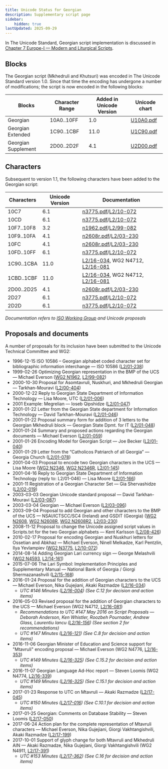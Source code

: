 ```yaml
---
title: Unicode Status for Georgian
description: Supplementary script page
sidebar:
    hidden: true
lastUpdated: 2025-09-29
---
```


In The Unicode Standard, Georgian script implementation is discussed in [Chapter 7 Europe-I — Modern and Liturgical Scripts](https://www.unicode.org/versions/latest/core-spec/chapter-7/#G3360).

## Blocks

The Georgian script (Mkhedruli and Khutsuri) was encoded in The Unicode Standard version 1.0. Since that time the encoding has undergone a number of modifications; the script is now encoded in the following blocks:

| Blocks | Character Range | Added in Unicode Version | Unicode chart |
| ------ | --------------- | ------------------------ | ------------- |
| Georgian | 10A0..10FF | 1.0 | [U10A0.pdf](http://www.unicode.org/charts/PDF/U10A0.pdf) |
| Georgian Extended  | 1C90..1CBF  |  11.0  |  [U1C90.pdf](http://www.unicode.org/charts/PDF/U1C90.pdf) |
| Georgian Supplement | 2D00..2D2F | 4.1 | [U2D00.pdf](http://www.unicode.org/charts/PDF/U2D00.pdf) |

## Characters

Subsequent to version 1.1, the following characters have been added to the Georgian script:

| Characters | Unicode Version | Documentation |
| ---------- | --------------- | ------------- |
| 10C7 | 6.1 | [n3775.pdf](https://www.unicode.org/wg2/docs/n3775.pdf)/[L2/10-072](http://www.unicode.org/cgi-bin/GetMatchingDocs.pl?L2/10-072) |
| 10CD | 6.1 | [n3775.pdf](https://www.unicode.org/wg2/docs/n3775.pdf)/[L2/10-072](http://www.unicode.org/cgi-bin/GetMatchingDocs.pl?L2/10-072) |
| 10F7..10F8 | 3.2 | [n1962.pdf](https://www.unicode.org/wg2/docs/n1962.pdf)/[L2/99-082](http://www.unicode.org/L2/L1999/n1962.pdf) |
| 10F9..10FA | 4.1 | [n2608r.pdf](https://www.unicode.org/wg2/docs/n2608r2.pdf)/[L2/03-230](http://www.unicode.org/cgi-bin/GetMatchingDocs.pl?L2/03-230) |
| 10FC | 4.1 | [n2608r.pdf](https://www.unicode.org/wg2/docs/n2608r2.pdf)/[L2/03-230](http://www.unicode.org/cgi-bin/GetMatchingDocs.pl?L2/03-230) |
| 10FD..10FF | 6.1 | [n3775.pdf](https://www.unicode.org/wg2/docs/n3775.pdf)/[L2/10-072](http://www.unicode.org/cgi-bin/GetMatchingDocs.pl?L2/10-072) |
| 1C90..1CBA  |  11.0  |  [L2/16-034](http://www.unicode.org/cgi-bin/GetMatchingDocs.pl?L2/16-034), WG2 N4712, [L2/16-081](http://www.unicode.org/cgi-bin/GetMatchingDocs.pl?L2/16-081)  |
| 1CBD..1CBF  |  11.0  |  [L2/16-034](http://www.unicode.org/cgi-bin/GetMatchingDocs.pl?L2/16-034), WG2 N4712, [L2/16-081](http://www.unicode.org/cgi-bin/GetMatchingDocs.pl?L2/16-081) |
| 2D00..2D25 | 4.1 | [n2608r.pdf](https://www.unicode.org/wg2/docs/n2608r2.pdf)/[L2/03-230](http://www.unicode.org/cgi-bin/GetMatchingDocs.pl?L2/03-230) |
| 2D27 | 6.1 | [n3775.pdf](https://www.unicode.org/wg2/docs/n3775.pdf)/[L2/10-072](http://www.unicode.org/cgi-bin/GetMatchingDocs.pl?L2/10-072) |
| 2D2D | 6.1 | [n3775.pdf](https://www.unicode.org/wg2/docs/n3775.pdf)/[L2/10-072](http://www.unicode.org/cgi-bin/GetMatchingDocs.pl?L2/10-072) |

_Documentation refers to [ISO Working Group](https://www.unicode.org/wg2/) and Unicode proposals_

## Proposals and documents

A number of proposals for its inclusion have been submitted to the Unicode Technical Committee and WG2:
- 1996-12-15 ISO 10586 – Georgian alphabet coded character set for bibliographic information interchange —   ISO 10586 ([L2/01-238](http://www.unicode.org/cgi-bin/GetMatchingDocs.pl?L2/01-238))
- 1999-02-26 Optimizing Georgian representation in the BMP of the UCS — Michael Everson ([WG2 N1962](https://www.unicode.org/wg2/docs/n1962.pdf), [L2/99-082](http://www.unicode.org/L2/L1999/n1962.pdf))
- 2000-10-30 Proposal for Asomtavruli, Nuskhuri, and Mkhedruli Georgian — Tarkhan-Mouravi ([L2/00-404](http://www.unicode.org/cgi-bin/GetMatchingDocs.pl?L2/00-404))
- 2000-12-22 Reply to Georgian State Department of Information Technology — Lisa Moore, UTC ([L2/01-006](http://www.unicode.org/cgi-bin/GetMatchingDocs.pl?L2/01-006))
- 2001 Example: Megrelian — Ioseb Qipshidze ([L2/01-047](http://www.unicode.org/cgi-bin/GetMatchingDocs.pl?L2/01-047))
- 2001-01-22 Letter from the Georgian State department for Information Technology — David Tarkhan-Mouravi ([L2/01-046](http://www.unicode.org/cgi-bin/GetMatchingDocs.pl?L2/01-046))
- 2001-01-22 Proposal summary form for addition of 3 letters to the Georgian Mkhedruli block — Georgian State Dpmt. for IT ([L2/01-048](http://www.unicode.org/cgi-bin/GetMatchingDocs.pl?L2/01-048))
- 2001-01-24 Summary and proposed actions regarding the Georgian documents — Michael Everson ([L2/01-059](http://www.unicode.org/cgi-bin/GetMatchingDocs.pl?L2/01-059))
- 2001-01-26 Encoding Model for Georgian Script — Joe Becker ([L2/01-040](http://www.unicode.org/cgi-bin/GetMatchingDocs.pl?L2/01-040))
- 2001-01-29 Letter from the “Catholicos Patriarch of all Georgia” — Georgia Church ([L2/01-078](http://www.unicode.org/cgi-bin/GetMatchingDocs.pl?L2/01-078))
- 2001-04-03 Proposal to encode two Georgian characters in the UCS — Lisa Moore ([WG2 N2346](https://www.unicode.org/wg2/docs/n2346.pdf), [WG2 N2346R](https://www.unicode.org/wg2/docs/n2346r.pdf), [L2/01-145](http://www.unicode.org/cgi-bin/GetMatchingDocs.pl?L2/01-145))
- 2001-04-16 Reply to Georgian State Department of Information Technology  (reply to: L2/01-046) — Lisa Moore ([L2/01-166](http://www.unicode.org/cgi-bin/GetMatchingDocs.pl?L2/01-166))
- 2001-11 Registration of a Georgian Character Set — Gia Shervashidze ([L2/02-019](http://www.unicode.org/cgi-bin/GetMatchingDocs.pl?L2/02-019))
- 2003-03-03 Georgian Unicode standard proposal — David Tarkhan-Mouravi ([L2/03-087](http://www.unicode.org/cgi-bin/GetMatchingDocs.pl?L2/03-087))
- 2003-03-04 Georgian — Michael Everson ([L2/03-096](http://www.unicode.org/cgi-bin/GetMatchingDocs.pl?L2/03-096))
- 2003-09-04 Proposal to add Georgian and other characters to the BMP of the UCS — NSAI/ICTSCC/SC4 (Ireland) and GSDIT (Georgia) ([WG2 N2608](https://www.unicode.org/wg2/docs/n2608.pdf), [WG2 N2608R](https://www.unicode.org/wg2/docs/n2608r.pdf), [WG2 N2608R2](https://www.unicode.org/wg2/docs/n2608r2.pdf), [L2/03-230](http://www.unicode.org/cgi-bin/GetMatchingDocs.pl?L2/03-230))
- 2008-11-12 Proposal to change the Unicode assigned script values in Scripts.txt for the two Georgian alphabets — Kent Karlsson ([L2/08-426](http://www.unicode.org/cgi-bin/GetMatchingDocs.pl?L2/08-426))
- 2010-02-17 Proposal for encoding Georgian and Nuskhuri letters for Ossetian and Abkhaz — Michael Everson, Ninell Melkadze, Karl Pentzlin, Ilya Yevlampiev ([WG2 N3775](https://www.unicode.org/wg2/docs/n3775.pdf), [L2/10-072](http://www.unicode.org/cgi-bin/GetMatchingDocs.pl?L2/10-072))
- 2014-08-14 Adding Georgian Lari currency sign — George Melashvili ([WG2 N4593](https://www.unicode.org/wg2/docs/n4593.pdf), [L2/14-161](http://www.unicode.org/cgi-bin/GetMatchingDocs.pl?L2/14-161))
- 2015-07-06 The Lari Symbol: Implementation Principles and Supplementary Manual — National Bank of Georgia / Giorgi Shermazanashvili ([L2/15-168](http://www.unicode.org/cgi-bin/GetMatchingDocs.pl?L2/15-168))
- 2016-01-24 Proposal for the addition of Georgian characters to the UCS — Michael Everson, Nika Gujejiani, Akaki Razmadze ([L2/16-034](http://www.unicode.org/cgi-bin/GetMatchingDocs.pl?L2/16-034))
  - _UTC #146 Minutes ([L2/16-004](http://www.unicode.org/cgi-bin/GetMatchingDocs.pl?L2/16-004)) (See C.12 for decision and action items)_
- 2016-05-03 Revised proposal for the addition of Georgian characters to the UCS — Michael Everson (WG2 N4712, [L2/16-081](http://www.unicode.org/cgi-bin/GetMatchingDocs.pl?L2/16-081))
  - _Recommendations to UTC #147 May 2016 on Script Proposals — Deborah Anderson, Ken Whistler, Roozbeh Pournader, Andrew Glass, Laurentiu Iancu ([L2/16-156](http://www.unicode.org/cgi-bin/GetMatchingDocs.pl?L2/16-156)) (See section 2 for recommendations)_
  - _UTC #147 Minutes ([L2/16-121](http://www.unicode.org/cgi-bin/GetMatchingDocs.pl?L2/16-121)) (See C.8 for decision and action items)_
- 2016-11-06 Georgian Minister of Education and Science support for "Mtavruli" encoding proposal — Michael Everson (WG2 N4776, [L2/16-353](http://www.unicode.org/cgi-bin/GetMatchingDocs.pl?L2/16-353))
  - _UTC #149 Minutes ([L2/16-325](http://www.unicode.org/L2/L2016/16325.htm)) (See C.15.2 for decision and action items)_
- 2016-11-07 Georgian Language Ad-Hoc report — Steven Loomis (WG2 N4774, [L2/16-339](http://www.unicode.org/cgi-bin/GetMatchingDocs.pl?L2/16-339))
  - _UTC #149 Minutes ([L2/16-325](http://www.unicode.org/L2/L2016/16325.htm)) (See C.15.1 for decision and action items)_
- 2017-01-23 Response to UTC on Mtavruli — Akaki Razmadze ([L2/17-045](http://www.unicode.org/cgi-bin/GetMatchingDocs.pl?L2/17-045))
  - _UTC #150 Minutes ([L2/17-016](http://www.unicode.org/L2/L2017/17016.htm)) (See C.10.1 for decision and action items)_
- 2017-01-25 Georgian: Comments on Database Stability — Steven Loomis ([L2/17-050](http://www.unicode.org/cgi-bin/GetMatchingDocs.pl?L2/17-050))
- 2017-06-24 Action plan for the complete representation of Mtavruli characters — Michael Everson, Nika Gujejiani, Giorgi Vakhtangishvili, Akaki Razmadze     ([L2/17-199](http://www.unicode.org/cgi-bin/GetMatchingDocs.pl?L2/17-199))
- 2017-10-01 Support of glyph change for both Mtavruli and Mkhedruli AIN — Akaki Razmadze, Nika Gujejiani, Giorgi Vakhtangishvili (WG2 N4911, [L2/17-391](http://www.unicode.org/cgi-bin/GetMatchingDocs.pl?L2/17-391))
  - _UTC #153 Minutes ([L2/17-362](http://www.unicode.org/L2/L2017/17362.htm)) (See C.16 for decision and action items)_
